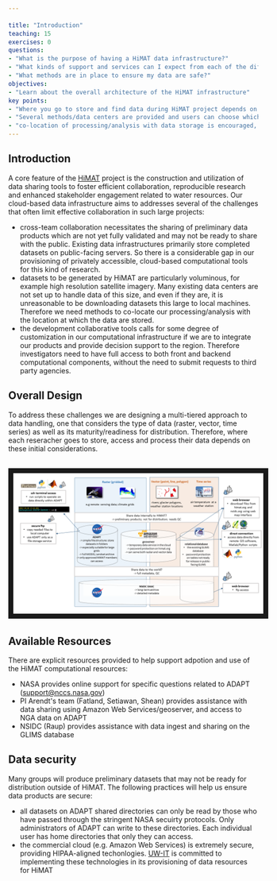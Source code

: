 ```yaml
---

title: "Introduction"
teaching: 15
exercises: 0
questions:
- "What is the purpose of having a HiMAT data infrastructure?"
- "What kinds of support and services can I expect from each of the different data coordinators?"
- "What methods are in place to ensure my data are safe?"
objectives:
- "Learn about the overall architecture of the HiMAT infrastructure"
key points:
- "Where you go to store and find data during HiMAT project depends on the data type, size and usage constraints"
- "Several methods/data centers are provided and users can choose which approach works best"
- "co-location of processing/analysis with data storage is encouraged, to minimize transfer of large files" 
---
```


## Introduction 

A core feature of the [HiMAT](http://himat.org) project is the construction and utilization of data sharing tools to foster efficient collaboration, reproducible research and enhanced stakeholder engagement related to water resources. Our cloud-based data infrastructure aims to addresses several of the challenges that often limit effective collaboration in such large projects:

* cross-team collaboration necessitates the sharing of preliminary data products which are not yet fully validated and may not be ready to share with the public. Existing data infrastructures primarily store completed datasets on public-facing servers. So there is a considerable gap in our provisioning of privately accessible, cloud-based computational tools for this kind of research.
* datasets to be generated by HiMAT are particularly voluminous, for example high resolution satellite imagery. Many existing data centers are not set up to handle data of this size, and even if they are, it is unreasonable to be downloading datasets this large to local machines. Therefore we need methods to co-locate our processing/analysis with the location at which the data are stored.
* the development collaborative tools calls for some degree of customization in our computational infrastructure if we are to integrate our products and provide decision support to the region. Therefore investigators need to have full access to both front and backend computational components, without the need to submit requests to third party agencies. 

## Overall Design 

To address these challenges we are designing a multi-tiered approach to data handling, one that considers the type of data (raster, vector, time series) as well as its maturity/readiness for distribution. Therefore, where each reseracher goes to store, access and process their data depends on these initial considerations.

<br>
<img src="../fig/himatDataDiagram.png" width = "900" border = "10">
<br>

## Available Resources

There are explicit resources provided to help support adpotion and use of the HiMAT computational resources:

* NASA provides online support for specific questions related to ADAPT (support@nccs.nasa.gov)
* PI Arendt's team (Fatland, Setiawan, Shean) provides assistance with data sharing using Amazon Web Services/geoserver, and access to NGA data on ADAPT
* NSIDC (Raup) provides assistance with data ingest and sharing on the GLIMS database

## Data security

Many groups will produce preliminary datasets that may not be ready for distribution outside of HiMAT. The following practices will help us ensure data products are secure:

* all datasets on ADAPT shared directories can only be read by those who have passed through the stringent NASA secuirty protocols. Only administrators of ADAPT can write to these directories. Each individual user has home directories that only they can access.
* the commercial cloud (e.g. Amazon Web Services) is extremely secure, providing HIPAA-aligned techonlogies. [UW-IT](https://cloudmaven.github.io/documentation/cc_data_security.html#access-control) is committed to implementing these technologies in its provisioning of data resources for HiMAT
  
